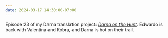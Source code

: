 ```yaml
---
date: 2024-03-17 14:30:00-07:00
---
```

Episode 23 of my Darna translation project: [_Darna on the Hunt_](https://multoghost.wordpress.com/2024/03/17/1950s-darna-darna-on-the-hunt/).  Edwardo is back with Valentina and Kobra, and Darna is hot on their trail. 
